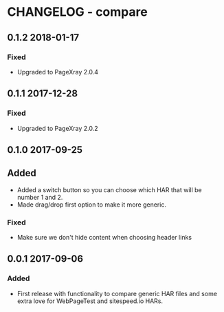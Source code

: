 # CHANGELOG - compare

## 0.1.2 2018-01-17

### Fixed
* Upgraded to PageXray 2.0.4

## 0.1.1 2017-12-28

### Fixed
* Upgraded to PageXray 2.0.2

## 0.1.0 2017-09-25

## Added
* Added a switch button so you can choose which HAR that will be number 1 and 2.
* Made drag/drop first option to make it more generic.

### Fixed 
* Make sure we don't hide content when choosing header links

## 0.0.1 2017-09-06
### Added
* First release with functionality to compare generic HAR files and some extra love for WebPageTest and sitespeed.io HARs.